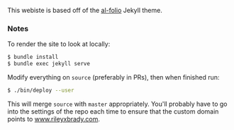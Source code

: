 This webiste is based off of the [al-folio](https://github.com/alshedivat/al-folio/) Jekyll theme.

### Notes

To render the site to look at locally:

```bash
$ bundle install
$ bundle exec jekyll serve
```

Modify everything on `source` (preferably in PRs), then when finished run:

```bash
$ ./bin/deploy --user
```

This will merge `source` with `master` appropriately. You'll probably have to go into the settings of the repo each time to ensure that the custom domain points
to www.rileyxbrady.com.